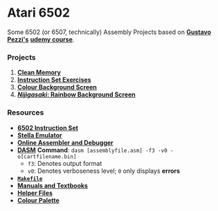 # Atari 6502

Some 6502 (or 6507, technically) Assembly Projects based on [**Gustavo Pezzi's**](https://pikuma.com/) [**udemy course**](https://www.udemy.com/course/programming-games-for-the-atari-2600/).

### Projects

1. [**Clean Memory**](cleanmem/)
2. [**Instruction Set Exercises**](exercises/)
3. [**Colour Background Screen**](colourbg/)
4. [**_Nijigasaki_: Rainbow Background Screen**](nijigasaki/)

### Resources

- [**6502 Instruction Set**](http://www.6502.org/tutorials/6502opcodes.html)
- [**Stella Emulator**](https://stella-emu.github.io/)
- [**Online Assembler and Debugger**](https://8bitworkshop.com/)
- [**DASM**](https://dasm-assembler.github.io/) **Command**: `dasm [assemblyfile.asm] -f3 -v0 -o[cartfilename.bin]`
    - `f3`: Denotes output format
    - `v0`: Denotes verboseness level; `0` only displays **errors**
- [**`Makefile`**](assets/helper-files/Makefile)
- [**Manuals and Textbooks**](assets/texts/)
- [**Helper Files**](assets/helper-files/)
- [**Colour Palette**](https://en.wikipedia.org/wiki/List_of_video_game_console_palettes#NTSC)